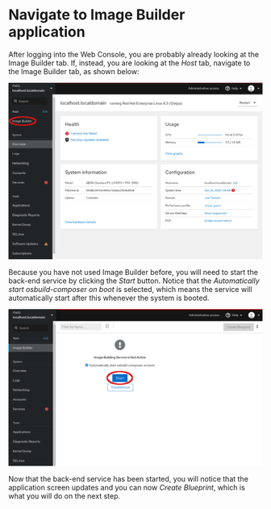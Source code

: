 # Navigate to Image Builder application
After logging into the Web Console, you are probably already looking at the 
Image Builder tab.  If, instead, you are looking at the *Host* tab, navigate 
to the Image Builder tab, as shown below:

![Navigate to Image Builder](./assets/Nav-ImageBuilder.png)

Because you have not used Image Builder before, you will need to start the
back-end service by clicking the *Start* button.  Notice that the 
*Automatically start osbuild-composer on boot* is selected, which means the 
service will automatically start after this whenever the system is booted.

![Start Image Builder Service](./assets/ImageBuilder-start-service.png)

Now that the back-end service has been started, you will notice that the
application screen updates and you can now *Create Blueprint*, which is
what you will do on the next step.

